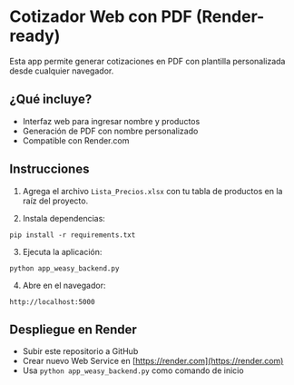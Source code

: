 # Cotizador Web con PDF (Render-ready)

Esta app permite generar cotizaciones en PDF con plantilla personalizada desde cualquier navegador.

## ¿Qué incluye?

- Interfaz web para ingresar nombre y productos
- Generación de PDF con nombre personalizado
- Compatible con Render.com

## Instrucciones

1. Agrega el archivo `Lista_Precios.xlsx` con tu tabla de productos en la raíz del proyecto.

2. Instala dependencias:

```
pip install -r requirements.txt
```

3. Ejecuta la aplicación:

```
python app_weasy_backend.py
```

4. Abre en el navegador:

```
http://localhost:5000
```

## Despliegue en Render

- Subir este repositorio a GitHub
- Crear nuevo Web Service en [https://render.com](https://render.com)
- Usa `python app_weasy_backend.py` como comando de inicio
